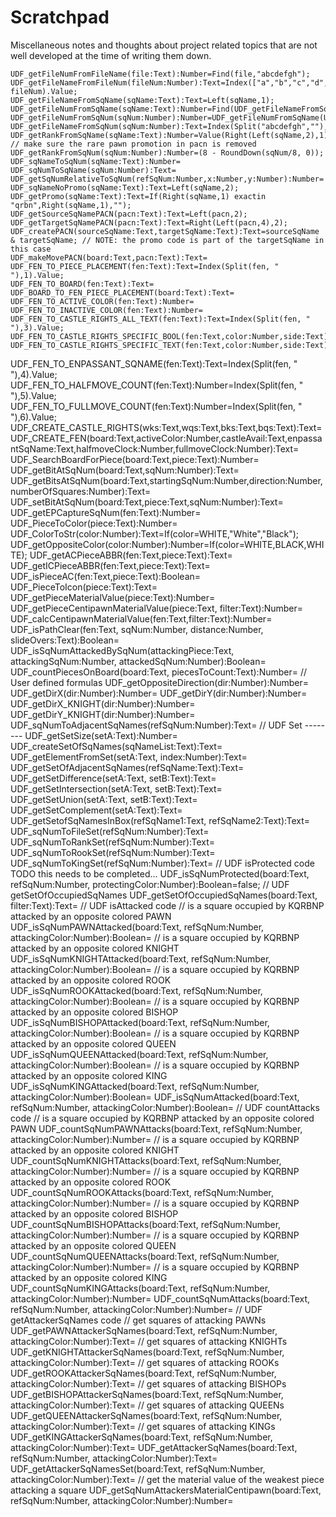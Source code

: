 # Scratchpad

Miscellaneous notes and thoughts about project related topics that are not well developed at the time of writing them down.





    UDF_getFileNumFromFileName(file:Text):Number=Find(file,"abcdefgh");
    UDF_getFileNameFromFileNum(fileNum:Number):Text=Index(["a","b","c","d","e","f","g","h"], fileNum).Value;
    UDF_getFileNameFromSqName(sqName:Text):Text=Left(sqName,1);
    UDF_getFileNumFromSqName(sqName:Text):Number=Find(UDF_getFileNameFromSqName(sqName),"abcdefgh");
    UDF_getFileNumFromSqNum(sqNum:Number):Number=UDF_getFileNumFromSqName(UDF_sqNumToSqName(sqNum));
    UDF_getFileNameFromSqNum(sqNum:Number):Text=Index(Split("abcdefgh",""),Mod(sqNum,8)+1).Value;
    UDF_getRankFromSqName(sqName:Text):Number=Value(Right(Left(sqName,2),1)); // make sure the rare pawn promotion in pacn is removed
    UDF_getRankFromSqNum(sqNum:Number):Number=(8 - RoundDown(sqNum/8, 0));
    UDF_sqNameToSqNum(sqName:Text):Number=
    UDF_sqNumToSqName(sqNum:Number):Text=
    UDF_getSqNumRelativeToSqNum(refSqNum:Number,x:Number,y:Number):Number=
    UDF_sqNameNoPromo(sqName:Text):Text=Left(sqName,2);
    UDF_getPromo(sqName:Text):Text=If(Right(sqName,1) exactin "qrbn",Right(sqName,1),"");
    UDF_getSourceSqNamePACN(pacn:Text):Text=Left(pacn,2);
    UDF_getTargetSqNamePACN(pacn:Text):Text=Right(Left(pacn,4),2);
    UDF_createPACN(sourceSqName:Text,targetSqName:Text):Text=sourceSqName & targetSqName; // NOTE: the promo code is part of the targetSqName in this case
    UDF_makeMovePACN(board:Text,pacn:Text):Text=
    UDF_FEN_TO_PIECE_PLACEMENT(fen:Text):Text=Index(Split(fen, " "),1).Value;
    UDF_FEN_TO_BOARD(fen:Text):Text=
    UDF_BOARD_TO_FEN_PIECE_PLACEMENT(board:Text):Text=
    UDF_FEN_TO_ACTIVE_COLOR(fen:Text):Number=
    UDF_FEN_TO_INACTIVE_COLOR(fen:Text):Number=
    UDF_FEN_TO_CASTLE_RIGHTS_ALL_TEXT(fen:Text):Text=Index(Split(fen, " "),3).Value;
    UDF_FEN_TO_CASTLE_RIGHTS_SPECIFIC_BOOL(fen:Text,color:Number,side:Text):Boolean=
    UDF_FEN_TO_CASTLE_RIGHTS_SPECIFIC_TEXT(fen:Text,color:Number,side:Text):Text=
UDF_FEN_TO_ENPASSANT_SQNAME(fen:Text):Text=Index(Split(fen, " "),4).Value;  
UDF_FEN_TO_HALFMOVE_COUNT(fen:Text):Number=Index(Split(fen, " "),5).Value;  
UDF_FEN_TO_FULLMOVE_COUNT(fen:Text):Number=Index(Split(fen, " "),6).Value;  
UDF_CREATE_CASTLE_RIGHTS(wks:Text,wqs:Text,bks:Text,bqs:Text):Text=
UDF_CREATE_FEN(board:Text,activeColor:Number,castleAvail:Text,enpassantSqName:Text,halfmoveClock:Number,fullmoveClock:Number):Text=
UDF_SearchBoardForPiece(board:Text,piece:Text):Number=
UDF_getBitAtSqNum(board:Text,sqNum:Number):Text=
UDF_getBitsAtSqNum(board:Text,startingSqNum:Number,direction:Number,numberOfSquares:Number):Text=
UDF_setBitAtSqNum(board:Text,piece:Text,sqNum:Number):Text=
UDF_getEPCaptureSqNum(fen:Text):Number=
UDF_PieceToColor(piece:Text):Number=
UDF_ColorToStr(color:Number):Text=If(color=WHITE,"White","Black");
UDF_getOppositeColor(color:Number):Number=If(color=WHITE,BLACK,WHITE);
UDF_getACPieceABBR(fen:Text,piece:Text):Text=
UDF_getICPieceABBR(fen:Text,piece:Text):Text=
UDF_isPieceAC(fen:Text,piece:Text):Boolean=
UDF_PieceToIcon(piece:Text):Text=
UDF_getPieceMaterialValue(piece:Text):Number=
UDF_getPieceCentipawnMaterialValue(piece:Text, filter:Text):Number=
UDF_calcCentipawnMaterialValue(fen:Text,filter:Text):Number=
UDF_isPathClear(fen:Text, sqNum:Number, distance:Number, slideOvers:Text):Boolean=
UDF_isSqNumAttackedBySqNum(attackingPiece:Text, attackingSqNum:Number, attackedSqNum:Number):Boolean=
UDF_countPiecesOnBoard(board:Text, piecesToCount:Text):Number=
// User defined formulas
UDF_getOppositeDirection(dir:Number):Number=
UDF_getDirX(dir:Number):Number=
UDF_getDirY(dir:Number):Number=
UDF_getDirX_KNIGHT(dir:Number):Number=
UDF_getDirY_KNIGHT(dir:Number):Number=
UDF_sqNumToAdjacentSqNames(refSqNum:Number):Text=
// UDF Set --------
UDF_getSetSize(setA:Text):Number=
UDF_createSetOfSqNames(sqNameList:Text):Text=
UDF_getElementFromSet(setA:Text, index:Number):Text=
UDF_getSetOfAdjacentSqNames(refSqName:Text):Text=
UDF_getSetDifference(setA:Text, setB:Text):Text=
UDF_getSetIntersection(setA:Text, setB:Text):Text=
UDF_getSetUnion(setA:Text, setB:Text):Text=
UDF_getSetComplement(setA:Text):Text=
UDF_getSetofSqNamesInBox(refSqName1:Text, refSqName2:Text):Text=
UDF_sqNumToFileSet(refSqNum:Number):Text=
UDF_sqNumToRankSet(refSqNum:Number):Text=
UDF_sqNumToRookSet(refSqNum:Number):Text=
UDF_sqNumToKingSet(refSqNum:Number):Text=
// UDF isProtected code TODO this needs to be completed...
UDF_isSqNumProtected(board:Text, refSqNum:Number, protectingColor:Number):Boolean=false;
// UDF getSetOfOccupiedSqNames
UDF_getSetOfOccupiedSqNames(board:Text, filter:Text):Text=
// UDF isAttacked code
// is a square occupied by KQRBNP attacked by an opposite colored PAWN
UDF_isSqNumPAWNAttacked(board:Text, refSqNum:Number, attackingColor:Number):Boolean=
// is a square occupied by KQRBNP attacked by an opposite colored KNIGHT
UDF_isSqNumKNIGHTAttacked(board:Text, refSqNum:Number, attackingColor:Number):Boolean=
// is a square occupied by KQRBNP attacked by an opposite colored ROOK
UDF_isSqNumROOKAttacked(board:Text, refSqNum:Number, attackingColor:Number):Boolean=
// is a square occupied by KQRBNP attacked by an opposite colored BISHOP  
UDF_isSqNumBISHOPAttacked(board:Text, refSqNum:Number, attackingColor:Number):Boolean=
// is a square occupied by KQRBNP attacked by an opposite colored QUEEN
UDF_isSqNumQUEENAttacked(board:Text, refSqNum:Number, attackingColor:Number):Boolean=
// is a square occupied by KQRBNP attacked by an opposite colored KING
UDF_isSqNumKINGAttacked(board:Text, refSqNum:Number, attackingColor:Number):Boolean=
UDF_isSqNumAttacked(board:Text, refSqNum:Number, attackingColor:Number):Boolean=
// UDF countAttacks code
// is a square occupied by KQRBNP attacked by an opposite colored PAWN
UDF_countSqNumPAWNAttacks(board:Text, refSqNum:Number, attackingColor:Number):Number=
// is a square occupied by KQRBNP attacked by an opposite colored KNIGHT
UDF_countSqNumKNIGHTAttacks(board:Text, refSqNum:Number, attackingColor:Number):Number=
// is a square occupied by KQRBNP attacked by an opposite colored ROOK
UDF_countSqNumROOKAttacks(board:Text, refSqNum:Number, attackingColor:Number):Number=
// is a square occupied by KQRBNP attacked by an opposite colored BISHOP  
UDF_countSqNumBISHOPAttacks(board:Text, refSqNum:Number, attackingColor:Number):Number=
// is a square occupied by KQRBNP attacked by an opposite colored QUEEN
UDF_countSqNumQUEENAttacks(board:Text, refSqNum:Number, attackingColor:Number):Number=
// is a square occupied by KQRBNP attacked by an opposite colored KING
UDF_countSqNumKINGAttacks(board:Text, refSqNum:Number, attackingColor:Number):Number=
UDF_countSqNumAttacks(board:Text, refSqNum:Number, attackingColor:Number):Number=
// UDF getAttackerSqNames code
// get squares of attacking PAWNs
UDF_getPAWNAttackerSqNames(board:Text, refSqNum:Number, attackingColor:Number):Text=
// get squares of attacking KNIGHTs
UDF_getKNIGHTAttackerSqNames(board:Text, refSqNum:Number, attackingColor:Number):Text=
// get squares of attacking ROOKs
UDF_getROOKAttackerSqNames(board:Text, refSqNum:Number, attackingColor:Number):Text=
// get squares of attacking BISHOPs
UDF_getBISHOPAttackerSqNames(board:Text, refSqNum:Number, attackingColor:Number):Text=
// get squares of attacking QUEENs
UDF_getQUEENAttackerSqNames(board:Text, refSqNum:Number, attackingColor:Number):Text=
// get squares of attacking KINGs
UDF_getKINGAttackerSqNames(board:Text, refSqNum:Number, attackingColor:Number):Text=
UDF_getAttackerSqNames(board:Text, refSqNum:Number, attackingColor:Number):Text=
UDF_getAttackerSqNamesSet(board:Text, refSqNum:Number, attackingColor:Number):Text=
// get the material value of the weakest piece attacking a square
UDF_getSqNumAttackersMaterialCentipawn(board:Text, refSqNum:Number, attackingColor:Number):Number=
